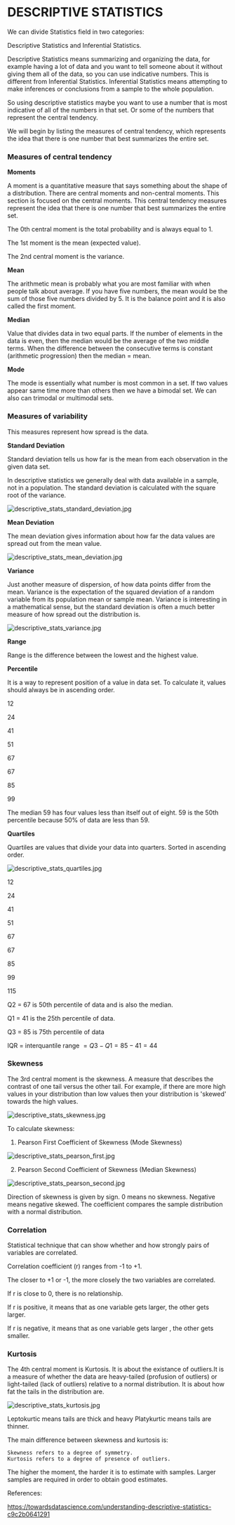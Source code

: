 
# DESCRIPTIVE STATISTICS

We can divide Statistics field in two categories:
    
Descriptive Statistics and Inferential Statistics.

Descriptive Statistics means summarizing and organizing the data, for example having a lot of data and you want to tell someone about it without giving them all of the data, so you can use indicative numbers.
This is different from Inferential Statistics.
Inferential Statistics means attempting to make inferences  or conclusions from a sample to the whole population.

So using descriptive statistics maybe you want to use a number that is most indicative of all of the numbers in that set. Or some of the numbers that represent the central tendency.

We will begin by listing the measures of central tendency, which represents the idea that there is one number that best summarizes the entire set.

### Measures of central tendency

**Moments**

A moment is a quantitative measure that says something about the shape of a distribution. There are central moments and non-central moments. This section is focused on the central moments. This central tendency measures represent the idea that there is one number that best summarizes the entire set.

The 0th central moment is the total probability and is always equal to 1.

The 1st moment is the mean (expected value).

The 2nd central moment is the variance.

**Mean**

The arithmetic mean is probably what you are most familiar with when people talk about average.
If you have five numbers, the mean would be the sum of those five numbers divided by 5. It is the balance point and it is also called the first moment.

**Median**

Value that divides data in two equal parts. If the number of elements in the data is even, then the median would be the average of the two middle terms.
When the difference between the consecutive terms is constant (arithmetic progression) then the median = mean.

**Mode**

The mode is essentially what number is most common in a set. If two values appear same time more than others then we have a bimodal set. We can also can trimodal or multimodal sets.

### Measures of variability

This measures represent how spread is the data.

**Standard Deviation**

Standard deviation tells us how far is the mean from each observation in the given data set.

In descriptive statistics we generally deal with data available in a sample, not in a population. The standard deviation is calculated with the square root of the variance.

![descriptive_stats_standard_deviation.jpg](../assets/descriptive_stats_standard_deviation.jpg)

**Mean Deviation**

The mean deviation gives information about how far the data values are spread out from the mean value.

![descriptive_stats_mean_deviation.jpg](../assets/descriptive_stats_mean_deviation.jpg)

**Variance**

Just another measure of dispersion, of how data points differ from the mean. Variance is the expectation of the squared deviation of a random variable from its population mean or sample mean. Variance is interesting in a mathematical sense, but the standard deviation is often a much better measure of how spread out the distribution is.

![descriptive_stats_variance.jpg](../assets/descriptive_stats_variance.jpg)

**Range**

Range is the difference between the lowest and the highest value.

**Percentile**

It is a way to represent position of a value in data set. To calculate it,  values should always be in ascending order.

12  

24

41   

51  

67  

67   

85   

99

The median 59 has four values less than itself out of eight. 59 is the 50th percentile because 50% of data are less than 59.

**Quartiles**

Quartiles are values that divide your data into quarters. Sorted in ascending order.

![descriptive_stats_quartiles.jpg](../assets/descriptive_stats_quartiles.jpg)

12

24

41

51

67

67

85

99

115

Q2 = 67 is 50th percentile of data and is also the median.

Q1 = 41 is the 25th percentile of data.

Q3 = 85 is 75th percentile of data

IQR = interquantile range $= Q3 - Q1 = 85 - 41 = 44$
                

### Skewness

The 3rd central moment is the skewness. A measure that describes the contrast of one tail versus the other tail. For example, if there are more high values in your distribution than low values then your distribution is 'skewed' towards the high values.

![descriptive_stats_skewness.jpg](../assets/descriptive_stats_skewness.jpg)

To calculate skewness:

1. Pearson First Coefficient of Skewness (Mode Skewness) 

![descriptive_stats_pearson_first.jpg](../assets/descriptive_stats_pearson_first.jpg)

2. Pearson Second Coefficient of Skewness (Median Skewness)

![descriptive_stats_pearson_second.jpg](../assets/descriptive_stats_pearson_second.jpg)

Direction of skewness is given by sign. 0 means no skewness. Negative means negative skewed.
The coefficient compares the sample distribution with a normal distribution.

### Correlation

Statistical technique that can show whether and how strongly pairs of variables are correlated.

Correlation coefficient (r) ranges from -1 to +1.

The closer to +1 or -1, the more closely the two variables are correlated.

If r is close to 0, there is no relationship.

If r is positive, it means that as one variable gets larger, the other gets larger.

If r is negative, it means that as one variable gets larger , the other gets smaller.

### Kurtosis

The 4th central moment is Kurtosis. It is about the existance of outliers.It is a measure of whether the data are heavy-tailed (profusion of outliers) or light-tailed (lack of outliers) relative to a normal distribution. It is about how fat the tails in the distribution are.

![descriptive_stats_kurtosis.jpg](../assets/descriptive_stats_kurtosis.jpg)

Leptokurtic means tails are thick and heavy
Platykurtic means tails are thinner.

The main difference between skewness and kurtosis is:
    
    Skewness refers to a degree of symmetry.
    Kurtosis refers to a degree of presence of outliers.

The higher the moment, the harder it is to estimate with samples. Larger samples are required in order to obtain good estimates.

References:

https://towardsdatascience.com/understanding-descriptive-statistics-c9c2b0641291

